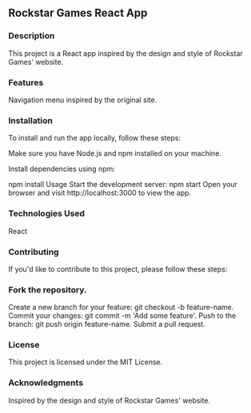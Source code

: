 ## Rockstar Games React App
### Description
This project is a React app inspired by the design and style of Rockstar Games' website. 
### Features
Navigation menu inspired by the original site.

### Installation
To install and run the app locally, follow these steps:

Make sure you have Node.js and npm installed on your machine.


Install dependencies using npm:

npm install
Usage
Start the development server:
npm start
Open your browser and visit http://localhost:3000 to view the app.

### Technologies Used
React

### Contributing
If you'd like to contribute to this project, please follow these steps:

### Fork the repository.
Create a new branch for your feature: git checkout -b feature-name.
Commit your changes: git commit -m 'Add some feature'.
Push to the branch: git push origin feature-name.
Submit a pull request.
### License
This project is licensed under the MIT License.

### Acknowledgments
Inspired by the design and style of Rockstar Games' website.



